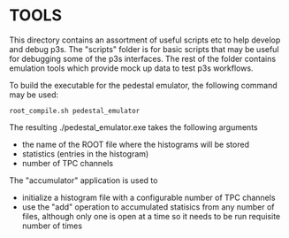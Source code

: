 # TOOLS

This directory contains an assortment of useful scripts etc to help develop and debug p3s.
The "scripts" folder is for basic scripts that may be useful for debugging some of the
p3s interfaces. The rest of the folder contains emulation tools which provide mock up data
to test p3s workflows.

To build the executable for the pedestal emulator, the following command may be used:
```
root_compile.sh pedestal_emulator
```

The resulting ./pedestal_emulator.exe takes the following arguments

* the name of the ROOT file where the histograms will be stored
* statistics (entries in the histogram)
* number of TPC channels

The "accumulator" application is used to

* initialize a histogram file with a configurable number of TPC channels
* use the "add" operation to accumulated statisics from any number of files,
although only one is open at a time so it needs to be run requisite number of times

